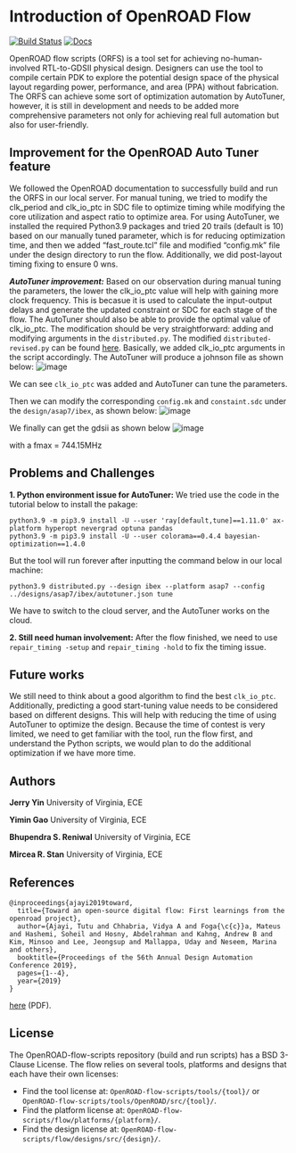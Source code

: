 # Introduction of OpenROAD Flow

[![Build Status](https://jenkins.openroad.tools/buildStatus/icon?job=OpenROAD-flow-scripts-Public%2Fpublic_tests_all%2Fmaster)](https://jenkins.openroad.tools/view/Public/job/OpenROAD-flow-scripts-Public/job/public_tests_all/job/master/)
[![Docs](https://readthedocs.org/projects/openroad-flow-scripts/badge/?version=latest)](https://openroad-flow-scripts.readthedocs.io/en/latest/?badge=latest)

OpenROAD flow scripts (ORFS) is a tool set for achieving no-human-involved RTL-to-GDSII physical design. Designers can use the tool to compile certain PDK to explore the potential design space of the physical layout regarding power, performance, and area (PPA) without fabrication. The ORFS can achieve some sort of optimization automation by AutoTuner, however, it is still in development and needs to be added more comprehensive parameters not only for achieving real full automation but also for user-friendly.


## Improvement for the OpenROAD Auto Tuner feature

We followed the OpenROAD documentation to successfully build and run the ORFS in our local server. For manual tuning, we tried to modify the clk\_period and clk\_io\_ptc in SDC file to optimize timing while modifying the core utilization and aspect ratio to optimize area. For using AutoTuner, we installed the required Python3.9 packages and tried 20 trails (default is 10) based on our manually tuned parameter, which is for reducing optimization time, and then we added “fast\_route.tcl” file and modified “config.mk” file under the design directory to run the flow. Additionally, we did post-layout timing fixing to ensure 0 wns.

***AutoTuner improvement:*** Based on our observation during manual tuning the parameters, the lower the clk\_io\_ptc value will help with gaining more clock frequency. This is becasue it is used to calculate the input-output delays and generate the updated constraint or SDC for each stage of the flow. The AutoTuner should also be able to provide the optimal value of clk\_io\_ptc. The modification should be very straightforward: adding and modifying arguments in the `distributed.py`. The modified `distributed-revised.py` can be found [here](https://github.com/jjeryin/OpenROAD-flow-scripts/blob/7nmcontest/flow/util/distributed_revised.py). Basically, we added clk\_io\_ptc arguments in the script accordingly. The AutoTuner will produce a johnson file as shown below:
![image](https://user-images.githubusercontent.com/114622772/228409378-3055c8db-f931-437d-9ab6-83ac2ccb7130.png)

We can see `clk_io_ptc` was added and AutoTuner can tune the parameters.

Then we can modify the corresponding `config.mk` and `constaint.sdc` under the `design/asap7/ibex`, as shown below:
![image](https://user-images.githubusercontent.com/114622772/228409692-ec472062-0010-4b88-98a4-d23f11b613d7.png)

We finally can get the gdsii as shown below
![image](https://user-images.githubusercontent.com/114622772/228410160-832d5ded-aadf-4ebd-b937-ad276bcfc12f.png)

with a fmax = 744.15MHz


## Problems and Challenges

**1. Python environment issue for AutoTuner:** We tried use the code in the tutorial below to install the pakage:
```
python3.9 -m pip3.9 install -U --user 'ray[default,tune]==1.11.0' ax-platform hyperopt nevergrad optuna pandas
python3.9 -m pip3.9 install -U --user colorama==0.4.4 bayesian-optimization==1.4.0
```
But the tool will run forever after inputting the command below in our local machine:
```
python3.9 distributed.py --design ibex --platform asap7 --config ../designs/asap7/ibex/autotuner.json tune
```
We have to switch to the cloud server, and the AutoTuner works on the cloud.

**2. Still need human involvement:** After the flow finished, we need to use `repair_timing -setup` and `repair_timing -hold` to fix the timing issue.

## Future works
We still need to think about a good algorithm to find the best `clk_io_ptc`. Additionally, predicting a good start-tuning value needs to be considered based on different designs. This will help with reducing the time of using AutoTuner to optimize the design. Because the time of contest is very limited, we need to get familiar with the tool, run the flow first, and understand the Python scripts, we would plan to do the additional optimization if we have more time.

## Authors

**Jerry Yin**  University of Virginia, ECE

**Yimin Gao**  University of Virginia, ECE

**Bhupendra S. Reniwal**  University of Virginia, ECE

**Mircea R. Stan**  University of Virginia, ECE


## References

```
@inproceedings{ajayi2019toward,
  title={Toward an open-source digital flow: First learnings from the openroad project},
  author={Ajayi, Tutu and Chhabria, Vidya A and Foga{\c{c}}a, Mateus and Hashemi, Soheil and Hosny, Abdelrahman and Kahng, Andrew B and Kim, Minsoo and Lee, Jeongsup and Mallappa, Uday and Neseem, Marina and others},
  booktitle={Proceedings of the 56th Annual Design Automation Conference 2019},
  pages={1--4},
  year={2019}
}
```

[here](https://vlsicad.ucsd.edu/Publications/Conferences/371/c371.pdf) (PDF).


## License

The OpenROAD-flow-scripts repository (build and run scripts) has a BSD 3-Clause License.
The flow relies on several tools, platforms and designs that each have their own licenses:

- Find the tool license at: `OpenROAD-flow-scripts/tools/{tool}/` or `OpenROAD-flow-scripts/tools/OpenROAD/src/{tool}/`.
- Find the platform license at: `OpenROAD-flow-scripts/flow/platforms/{platform}/`.
- Find the design license at: `OpenROAD-flow-scripts/flow/designs/src/{design}/`.
